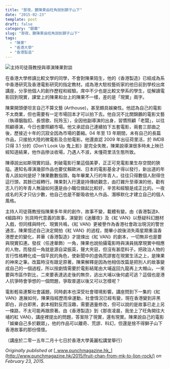 ```yaml
---
title: "那夜，聽陳果由旺角說到獅子山下"
date: "2015-02-23"
template: post
draft: false
category: "銀幕"
slug: "那夜，聽陳果由旺角說到獅子山下"
tags:
  - "陳果"
  - "香港大學"
  - "香港製造"
---
```


![主持司徒薇教授與導演陳果對談](/media/8f7e4-1wnvcmoztdh02idx__iblmg.jpeg)

在香港大學修讀比較文學的同學，不會對陳果陌生，他的《香港製造》已經成為系中香港研究及香港電影研究的指定教材。成為港大駐校藝術家的他日前到學校出席講座，分享他個人的創作歷程和經驗。席中不少也是比較文學系的學生，從解讀電影回到現實，課堂上的陳果和台上的陳果不一樣，差的是「現實」兩字。

陳果開頭便坦言自己不算文藝 (Arthouse)，甚至頗具娛樂性。他認為自己的電影不太商業，但也需要有一定市場回本才可以拍下去。他自況不比關錦鵬的電影文藝（執導胭脂扣、長恨歌、阮玲玉），全因他副導演的出身，習慣照顧「老闆」，以往照顧導演，今日也要照顧市場。他又承認自己連續拍下五套電影，兩套三部曲之後，歷接近十年的沉寂全因為市場的萎縮。04 年至 13 年期間，未有自己的長篇作品，只接拍大陸的微電影及合拍電影。他還直認 2009 年出征荷里活，於 IMDB 只得 3.1 分的《Don’t Look Up 鬼上影》是完全失敗，陳果說導演很多時未上映已經知道結果，他作品慘淡收場，乃遇人不淑，未懂荷里活生態所致。

陳導說出如斯現實的話，刺破電影行業這個美夢，正正可見電影業生存空間的狹隘。連知名導演幾部作品也要仗賴歐洲、日本的電影基金才得以發行，新出道的年青人該如何是好？陳果數數指頭，每年畢業入行的年青人，往往只得數個人耐得住這行頭，其餘已經轉行。陳果對入行還是持傳統觀念，由打雜升至導演的他，勸有志入行的年青人無論如何還是由小職位做起比較好，辛苦和經驗是成正比的。一夜成名的天才只佔少數，他自己也是不斷吸收他人作品、潛移默化才建立自己的個人風格。

主持人司徒薇教授指陳果多年來的創作，故事不變，載體有變。由《香港製造》、《細路祥》別具時代意義的故事，演變到《迷離夜》及《紅 VAN》以懸疑科幻題材入戲，但同樣與時代、現實共鳴，《紅 VAN》更被譽作為香港社會政治現況的警世通言。陳果憶述自己決定開拍《紅 VAN》的過程，閱畢小說後消失兩星期重溫香港歷史的變化，昇華《香港製造》才提煉出《紅 VAN》的劇本，一切無非也是要與現實扣連。發叔（任達華飾）一角，陳果也說拍攝電影時與演員揣摩現實中相應的人物，而發叔一角就是源自梁振英，聲大夾惡，但沒有甚麼料子。把政治人物的言行性格轉化成一個平民的角色，使新聞中的虛偽荒謬套在現實生活之上，是陳果的神來之筆。改篇時沒有跟足原著，陳果解釋是因為他相信改篇是把別人的故事變成自己的一個過程，所以按劇情需要於電影結尾由大埔返回九龍再上大帽山，一來要與市區作對比，二來要表達逃走後的無奈，逃出大埔以後何處可逃？這個也是港人抗爭時會爭想的一個問題，爭取普選以後又可以怎樣呢？

電影輕易連繫社會議題，同時劇本也深受社會環境影響。講座問到下一集的《紅 VAN》進展如何，陳果指經歷雨傘運動，社會情況已經有變，現在香港變到非黑即白，非白即黑，劇本相對反而沒趣，需要適量修改，但可以說的是故事已走上另一條路，不太可能再跟原著。由《香港製造》到《那夜凌晨，我坐上了旺角開往大埔的紅 VAN》，講座裡提出的問題，答案除了現實，還有現實。陳果說自己的電影「娛樂自己多於觀眾」，他的作品可以離奇、荒謬、科幻，但還是捨不得獅子山下香港故事的那份情懷。

（講座於二零一五年二月十七日於香港大學黃麗松講堂舉行）

_Originally published at_ [_www.punchmagazine.hk_](http://www.punchmagazine.hk/2015/fruit-chan-from-mk-to-lion-rock/) _on February 23, 2015._
